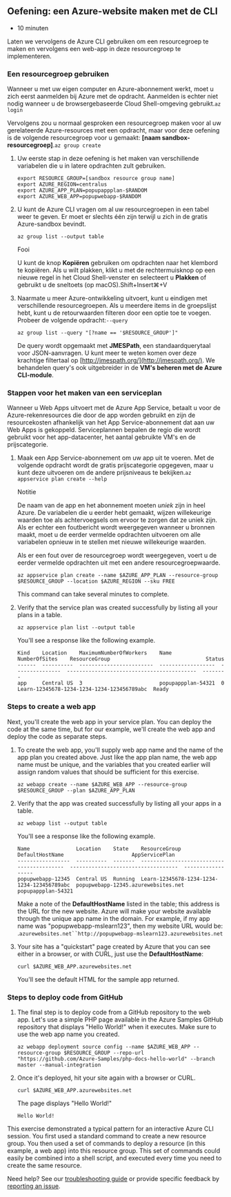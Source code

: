 ## Oefening: een Azure-website maken met de CLI

- 10 minuten

Laten we vervolgens de Azure CLI gebruiken om een resourcegroep te maken en vervolgens een web-app in deze resourcegroep te implementeren.

### Een resourcegroep gebruiken

Wanneer u met uw eigen computer en Azure-abonnement werkt, moet u zich eerst aanmelden bij Azure met de opdracht. Aanmelden is echter niet nodig wanneer u de browsergebaseerde Cloud Shell-omgeving gebruikt.`az login`

Vervolgens zou u normaal gesproken een resourcegroep maken voor al uw gerelateerde Azure-resources met een opdracht, maar voor deze oefening is de volgende resourcegroep voor u gemaakt: **\[naam sandbox-resourcegroep\]**.`az group create`

1. Uw eerste stap in deze oefening is het maken van verschillende variabelen die u in latere opdrachten zult gebruiken.

    ```
    export RESOURCE_GROUP=[sandbox resource group name]
    export AZURE_REGION=centralus
    export AZURE_APP_PLAN=popupappplan-$RANDOM
    export AZURE_WEB_APP=popupwebapp-$RANDOM
    ```

2. U kunt de Azure CLI vragen om al uw resourcegroepen in een tabel weer te geven. Er moet er slechts één zijn terwijl u zich in de gratis Azure-sandbox bevindt.

    ```
    az group list --output table
    ```

    Fooi

    U kunt de knop **Kopiëren** gebruiken om opdrachten naar het klembord te kopiëren. Als u wilt plakken, klikt u met de rechtermuisknop op een nieuwe regel in het Cloud Shell-venster en selecteert u **Plakken** of gebruikt u de sneltoets (op macOS).Shift+Insert⌘+V

3. Naarmate u meer Azure-ontwikkeling uitvoert, kunt u eindigen met verschillende resourcegroepen. Als u meerdere items in de groepslijst hebt, kunt u de retourwaarden filteren door een optie toe te voegen. Probeer de volgende opdracht:`--query`

    ```
    az group list --query "[?name == '$RESOURCE_GROUP']"
    ```

    De query wordt opgemaakt met **JMESPath**, een standaardquerytaal voor JSON-aanvragen. U kunt meer te weten komen over deze krachtige filtertaal op [http://jmespath.org/](http://jmespath.org/). We behandelen query's ook uitgebreider in de **VM's beheren met de Azure CLI-module**.

### Stappen voor het maken van een serviceplan

Wanneer u Web Apps uitvoert met de Azure App Service, betaalt u voor de Azure-rekenresources die door de app worden gebruikt en zijn de resourcekosten afhankelijk van het App Service-abonnement dat aan uw Web Apps is gekoppeld. Serviceplannen bepalen de regio die wordt gebruikt voor het app-datacenter, het aantal gebruikte VM's en de prijscategorie.

1. Maak een App Service-abonnement om uw app uit te voeren. Met de volgende opdracht wordt de gratis prijscategorie opgegeven, maar u kunt deze uitvoeren om de andere prijsniveaus te bekijken.`az appservice plan create --help`

    Notitie

    De naam van de app en het abonnement moeten _uniek_ zijn in heel Azure. De variabelen die u eerder hebt gemaakt, wijzen willekeurige waarden toe als achtervoegsels om ervoor te zorgen dat ze uniek zijn. Als er echter een foutbericht wordt weergegeven wanneer u bronnen maakt, moet u de eerder vermelde opdrachten uitvoeren om alle variabelen opnieuw in te stellen met nieuwe willekeurige waarden.

    Als er een fout over de resourcegroep wordt weergegeven, voert u de eerder vermelde opdrachten uit met een andere resourcegroepwaarde.

    ```
    az appservice plan create --name $AZURE_APP_PLAN --resource-group $RESOURCE_GROUP --location $AZURE_REGION --sku FREE
    ```

    This command can take several minutes to complete.

2. Verify that the service plan was created successfully by listing all your plans in a table.

    ```
    az appservice plan list --output table
    ```

    You'll see a response like the following example.

    ```
    Kind    Location    MaximumNumberOfWorkers    Name                NumberOfSites    ResourceGroup                               Status
    ------  ----------  ------------------------  ------------------  ---------------  ------------------------------------------  --------
    app     Central US  3                         popupappplan-54321  0                Learn-12345678-1234-1234-1234-123456789abc  Ready
    ```

### Steps to create a web app

Next, you'll create the web app in your service plan. You can deploy the code at the same time, but for our example, we'll create the web app and deploy the code as separate steps.

1. To create the web app, you'll supply web app name and the name of the app plan you created above. Just like the app plan name, the web app name must be unique, and the variables that you created earlier will assign random values that should be sufficient for this exercise.

    ```
    az webapp create --name $AZURE_WEB_APP --resource-group $RESOURCE_GROUP --plan $AZURE_APP_PLAN
    ```

2. Verify that the app was created successfully by listing all your apps in a table.

    ```
    az webapp list --output table
    ```

    You'll see a response like the following example.

    ```
    Name               Location    State    ResourceGroup                               DefaultHostName                      AppServicePlan
    -----------------  ----------  -------  ------------------------------------------  -----------------------------------  ------------------
    popupwebapp-12345  Central US  Running  Learn-12345678-1234-1234-1234-123456789abc  popupwebapp-12345.azurewebsites.net  popupappplan-54321
    ```

    Make a note of the **DefaultHostName** listed in the table; this address is the URL for the new website. Azure will make your website available through the unique app name in the domain. For example, if my app name was "popupwebapp-mslearn123", then my website URL would be: .`azurewebsites.net``http://popupwebapp-mslearn123.azurewebsites.net`

3. Your site has a "quickstart" page created by Azure that you can see either in a browser, or with CURL, just use the **DefaultHostName**:

    ```
    curl $AZURE_WEB_APP.azurewebsites.net
    ```

    You'll see the default HTML for the sample app returned.

### Steps to deploy code from GitHub

1. The final step is to deploy code from a GitHub repository to the web app. Let's use a simple PHP page available in the Azure Samples GitHub repository that displays "Hello World!" when it executes. Make sure to use the web app name you created.

    ```
    az webapp deployment source config --name $AZURE_WEB_APP --resource-group $RESOURCE_GROUP --repo-url "https://github.com/Azure-Samples/php-docs-hello-world" --branch master --manual-integration
    ```

2. Once it's deployed, hit your site again with a browser or CURL.

    ```
    curl $AZURE_WEB_APP.azurewebsites.net
    ```

    The page displays "Hello World!"

    ```
    Hello World!
    ```

This exercise demonstrated a typical pattern for an interactive Azure CLI session. You first used a standard command to create a new resource group. You then used a set of commands to deploy a resource (in this example, a web app) into this resource group. This set of commands could easily be combined into a shell script, and executed every time you need to create the same resource.

Need help? See our [troubleshooting guide](https://docs.microsoft.com/en-us/learn/support/troubleshooting?uid=learn.control-azure-services-with-cli.5-exercise-create-website-using-the-cli&documentId=d333a4fc-657a-9cf6-d02d-69e5a41783a5&versionIndependentDocumentId=66655574-4b27-61d2-2e7c-97b97836449e&contentPath=%2FMicrosoftDocs%2Flearn-pr%2Fblob%2Flive%2Flearn-pr%2Fazure%2Fcontrol-azure-services-with-cli%2F5-exercise-create-website-using-the-cli.yml&url=https%3A%2F%2Fdocs.microsoft.com%2Fen-us%2Flearn%2Fmodules%2Fcontrol-azure-services-with-cli%2F5-exercise-create-website-using-the-cli&author=dbradish) or provide specific feedback by [reporting an issue](https://docs.microsoft.com/en-us/learn/support/troubleshooting?uid=learn.control-azure-services-with-cli.5-exercise-create-website-using-the-cli&documentId=d333a4fc-657a-9cf6-d02d-69e5a41783a5&versionIndependentDocumentId=66655574-4b27-61d2-2e7c-97b97836449e&contentPath=%2FMicrosoftDocs%2Flearn-pr%2Fblob%2Flive%2Flearn-pr%2Fazure%2Fcontrol-azure-services-with-cli%2F5-exercise-create-website-using-the-cli.yml&url=https%3A%2F%2Fdocs.microsoft.com%2Fen-us%2Flearn%2Fmodules%2Fcontrol-azure-services-with-cli%2F5-exercise-create-website-using-the-cli&author=dbradish#report-feedback).
